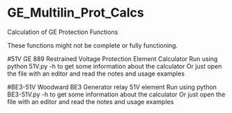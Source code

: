 # GE_Multilin_Prot_Calcs
Calculation of GE Protection Functions

These functions might not be complete or fully functioning.

#51V GE 889 Restrained Voltage Protection Element Calculator
Run using python 51V.py -h to get some information about the calculator 
Or just open the file with an editor and read the notes and usage examples

#BE3-51V Woodward BE3 Generator relay 51V element
Run using python BE3-51V.py -h to get some information about the calculator 
Or just open the file with an editor and read the notes and usage examples



